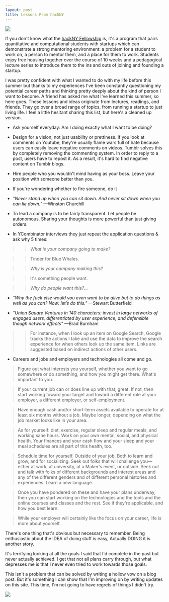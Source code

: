 ```yaml
---
layout: post
title: Lessons From hackNY
---
```


![](http://www.brianch.uk/res/img/blog/hackny.png)

If you don't know what the [hackNY Fellowship](hackny.org/a/fellows/) is, it's a program that pairs quantitative and computational students with startups which can demonstrate a strong mentoring environment: a problem for a student to work on, a person to mentor them, and a place for them to work. Students enjoy free housing together over the course of 10 weeks and a pedagogical lecture series to introduce them to the ins and outs of joining and founding a startup.

I was pretty confident with what I wanted to do with my life before this summer but thanks to my experiences I've been constantly questioning my potential career paths and thinking pretty deeply about the kind of person I want to become. A friend has asked me what I've learned this summer, so here goes. These lessons and ideas originate from lectures, readings, and friends. They go over a broad range of topics, from running a startup to just living life. I feel a little hesitant sharing this list, but here's a cleaned up version.

* Ask yourself everyday: Am I doing exactly what I want to be doing?

* Design for a vision, not just usability or prettiness. If you look at comments on Youtube, they're usually flame wars full of hate because users can easily leave negative comments on videos. Tumblr solves this by completely removing the commenting system. In order to reply to a post, users have to repost it. As a result, it's hard to find negative content on Tumblr blogs.

* Hire people who you wouldn't mind having as your boss. Leave your position with someone better than you.

* If you're wondering whether to fire someone, do it

* *"Never stand up when you can sit down. And never sit down when you can lie down."* —Winston Churchill

* To lead a company is to be fairly transparent. Let people be autonomous. Sharing your thoughts is more powerful than just giving orders.

* In YCombinator interviews they just repeat the application questions & ask why 5 times:

> > *What is your company going to make?*

> > Tinder for Blue Whales.

> > *Why is your company making this?*

> > It's something people want.

> > *Why do people want this?...*

* *"Why the fuck else would you even want to be alive but to do things as well as you can? Now: let’s do this."* —Stewart Butterfield

* *"Union Square Ventures in 140 characters: invest in large networks of engaged users, differentiated by user experience, and defensible though network effects"* —Brad Burnham

> > For instance, when I look up an item on Google Search, Google tracks the actions I take and use the data to improve the search experience for when others look up the same item. Links are suggested based on indirect actions of other users.

* Careers and jobs and employers and technologies all come and go.

> Figure out what interests you yourself, whether you want to go somewhere or do something, and how you might get there. What's important to you.

> If your current job can or does line up with that, great. If not, then start working toward your target and toward a different role at your employer, a different employer, or self-employment.

> Have enough cash and/or short-term assets available to operate for at least six months without a job. Maybe longer, depending on what the job market looks like in your area.

> As for yourself: diet, exercise, regular sleep and regular meals, and working sane hours. Work on your own mental, social, and physical health. Your finances and your cash flow and your sleep and your meal schedules are all part of this health, too.

> Schedule time for yourself. Outside of your job. Both to learn and grow, and for socializing. Seek out folks that will challenge you—either at work, at university, at a Maker's event, or outside. Seek out and talk with folks of different backgrounds and interest areas and any of the different genders and of different personal histories and experiences. Learn a new language.

> Once you have pondered on these and have your plans underway, then you can start working on the technologies and the tools and the online courses and classes and the rest. See if they're applicable, and how you best learn.

> While your employer will certainly like the focus on your career, life is more about yourself.

There's one thing that's obvious but necessary to remember. Being enthusiastic about the IDEA of doing stuff is easy, Actually DOING it is another story.

It's terrifying looking at all the goals I said that I'd complete in the past but never actually achieved. I get that not all plans carry through, but what depresses me is that I never even tried to work towards those goals.

This isn't a problem that can be solved by writing a hollow vow on a blog post. But it's something I can show that I'm improving on by writing updates on this site. This time, I'm not going to have regrets of things I didn't try.

![](http://www.brianch.uk/res/img/blog/cali.jpg)